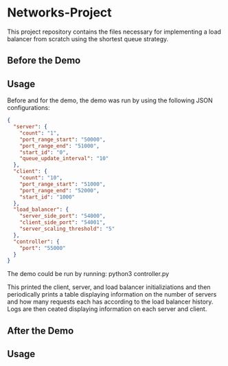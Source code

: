 # Networks-Project

This project repository contains the files necessary for implementing a load balancer from scratch using the shortest queue strategy.

## Before the Demo

## Usage

Before and for the demo, the demo was run by using the following JSON configurations:

```json
{
  "server": {
    "count": "1",
    "port_range_start": "50000",
    "port_range_end": "51000",
    "start_id": "0",
    "queue_update_interval": "10"
  },
  "client": {
    "count": "10",
    "port_range_start": "51000",
    "port_range_end": "52000",
    "start_id": "1000"
  },
  "load_balancer": {
    "server_side_port": "54000",
    "client_side_port": "54001",
    "server_scaling_threshold": "5"
  },
  "controller": {
    "port": "55000"
  }
}
```

The demo could be run by running:
python3 controller.py

This printed the client, server, and load balancer initializiations and then periodically prints a table displaying information on the number of servers and how many requests each has according to the load balancer history.
Logs are then ceated displaying information on each server and client.

## After the Demo

## Usage
  
